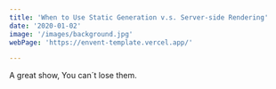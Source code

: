 ```yaml
---
title: 'When to Use Static Generation v.s. Server-side Rendering'
date: '2020-01-02'
image: '/images/background.jpg'
webPage: 'https://envent-template.vercel.app/'

---
```


A great show, You can´t lose them.